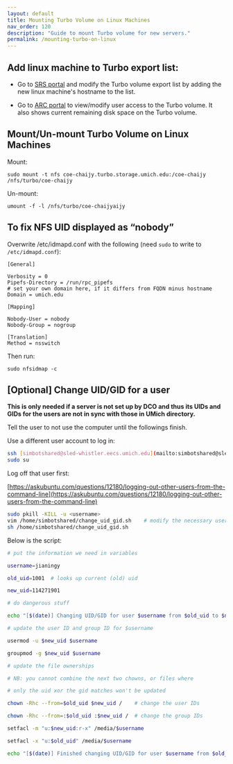 ```yaml
---
layout: default
title: Mounting Turbo Volume on Linux Machines
nav_order: 120
description: "Guide to mount Turbo volume for new servers."
permalink: /mounting-turbo-on-linux
---
```

## Add linux machine to Turbo export list:

- Go to [SRS portal](https://srs.it.umich.edu/orders/services/2) and modify the Turbo volume export list by adding the new linux machine's hostname to the list.

- Go to [ARC portal](https://portal.arc.umich.edu/project/chaijy/turbo/volume-detail/coe-chaijy) to view/modify user access to the Turbo volume. It also shows current remaining disk space on the Turbo volume.

## Mount/Un-mount Turbo Volume on Linux Machines

Mount:
```
sudo mount -t nfs coe-chaijy.turbo.storage.umich.edu:/coe-chaijy /nfs/turbo/coe-chaijy
```
Un-mount:
```
umount -f -l /nfs/turbo/coe-chaijyaijy
```

## To fix NFS UID displayed as “nobody”
Overwrite /etc/idmapd.conf with the following (need `sudo` to write to `/etc/idmapd.conf`):
```
[General]

Verbosity = 0
Pipefs-Directory = /run/rpc_pipefs
# set your own domain here, if it differs from FQDN minus hostname
Domain = umich.edu

[Mapping]

Nobody-User = nobody
Nobody-Group = nogroup

[Translation]
Method = nsswitch
```
Then run:
```
sudo nfsidmap -c
```

## [Optional] Change UID/GID for a user

**This is only needed if a server is not set up by DCO and thus its UIDs and GIDs for the users are not in sync with those in UMich directory.**

Tell the user to not use the computer until the followings finish.

Use a different user account to log in:

```bash
ssh [simbotshared@sled-whistler.eecs.umich.edu](mailto:simbotshared@sled-whistler.eecs.umich.edu)
sudo su
```

Log off that user first:

[https://askubuntu.com/questions/12180/logging-out-other-users-from-the-command-line](https://askubuntu.com/questions/12180/logging-out-other-users-from-the-command-line)

```bash
sudo pkill -KILL -u <username>
vim /home/simbotshared/change_uid_gid.sh    # modify the necessary username, UID/GID
sh /home/simbotshared/change_uid_gid.sh
```

Below is the script:

```bash
# put the information we need in variables

username=jianingy

old_uid=1001  # looks up current (old) uid

new_uid=114271901

# do dangerous stuff

echo "[$(date)] Changing UID/GID for user $username from $old_uid to $new_uid" >> "$username"_change.txt

# update the user ID and group ID for $username

usermod -u $new_uid $username

groupmod -g $new_uid $username

# update the file ownerships

# NB: you cannot combine the next two chowns, or files where

# only the uid xor the gid matches won't be updated

chown -Rhc --from=$old_uid $new_uid /    # change the user IDs

chown -Rhc --from=:$old_uid :$new_uid /  # change the group IDs

setfacl -m "u:$new_uid:r-x" /media/$username

setfacl -x "u:$old_uid" /media/$username

echo "[$(date)] Finished changing UID/GID for user $username from $old_uid to $new_uid" >> "$username"_change.txt
```